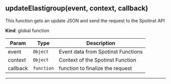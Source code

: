 <a name="updateElastigroup"></a>

## updateElastigroup(event, context, callback)
This function gets an update JSON and send the request to the Spotinst API

**Kind**: global function  

| Param | Type | Description |
| --- | --- | --- |
| event | <code>Object</code> | Event data from Spotinst Functions |
| context | <code>Object</code> | Context of the Spotinst Function |
| callback | <code>function</code> | function to finalize the request |


* * *

